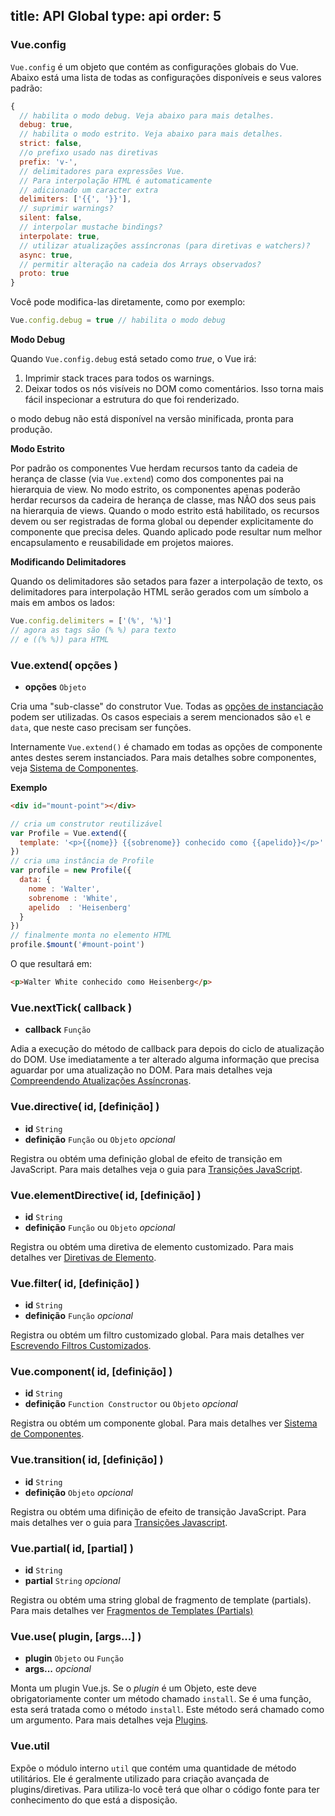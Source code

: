 title: API Global
type: api
order: 5
---

### Vue.config

`Vue.config` é um objeto que contém as configurações globais do Vue. Abaixo está uma lista de todas as configurações disponíveis e seus valores padrão:

``` js
{
  // habilita o modo debug. Veja abaixo para mais detalhes.
  debug: true,
  // habilita o modo estrito. Veja abaixo para mais detalhes.
  strict: false,
  //o prefixo usado nas diretivas
  prefix: 'v-',
  // delimitadores para expressões Vue.
  // Para interpolação HTML é automaticamente
  // adicionado um caracter extra
  delimiters: ['{{', '}}'],
  // suprimir warnings?
  silent: false,
  // interpolar mustache bindings?
  interpolate: true,
  // utilizar atualizações assíncronas (para diretivas e watchers)?
  async: true,
  // permitir alteração na cadeia dos Arrays observados?
  proto: true
}
```
Você pode modifica-las diretamente, como por exemplo:

``` js
Vue.config.debug = true // habilita o modo debug
```

**Modo Debug**

Quando `Vue.config.debug` está setado como _true_, o Vue irá:

1. Imprimir stack traces para todos os warnings.
2. Deixar todos os nós visíveis no DOM como comentários. Isso torna mais fácil inspecionar a estrutura do que foi renderizado.

<p class="tip">o modo debug não está disponível na versão minificada, pronta para produção.</p>

**Modo Estrito**

Por padrão os componentes Vue herdam recursos tanto da cadeia de herança de classe (via `Vue.extend`) como dos componentes pai na hierarquia de view. No modo estrito, os componentes apenas poderão herdar recursos da cadeira de herança de classe, mas NÃO dos seus pais na hierarquia de views. Quando o modo estrito está habilitado, os recursos devem ou ser registradas de forma global ou depender explicitamente do componente que precisa deles. Quando aplicado pode resultar num melhor encapsulamento e reusabilidade em projetos maiores.

**Modificando Delimitadores**

Quando os delimitadores são setados para fazer a interpolação de texto, os delimitadores para interpolação HTML serão gerados com um símbolo a mais em ambos os lados:

``` js
Vue.config.delimiters = ['(%', '%)']
// agora as tags são (% %) para texto
// e ((% %)) para HTML
```

### Vue.extend( opções )

- **opções** `Objeto`

Cria uma "sub-classe" do construtor Vue. Todas as [opções de instanciação](/api/options.html) podem ser utilizadas. Os casos especiais a serem mencionados são `el` e `data`, que neste caso precisam ser funções.

Internamente `Vue.extend()` é chamado em todas as opções de componente antes destes serem instanciados. Para mais detalhes sobre componentes, veja [Sistema de Componentes](/guide/components.html).

**Exemplo**
``` html
<div id="mount-point"></div>
```

``` js
// cria um construtor reutilizável
var Profile = Vue.extend({
  template: '<p>{{nome}} {{sobrenome}} conhecido como {{apelido}}</p>'
})
// cria uma instância de Profile
var profile = new Profile({
  data: {
    nome : 'Walter',
    sobrenome : 'White',
    apelido  : 'Heisenberg'
  }
})
// finalmente monta no elemento HTML
profile.$mount('#mount-point')
```

O que resultará em:

``` html
<p>Walter White conhecido como Heisenberg</p>
```

### Vue.nextTick( callback )

- **callback** `Função`

Adia a execução do método de callback para depois do ciclo de atualização do DOM. Use imediatamente a ter alterado alguma informação que precisa aguardar por uma atualização no DOM. Para mais detalhes veja [Compreendendo Atualizações Assíncronas](/guide/directives.html#Understanding_Async_Updates).

### Vue.directive( id, [definição] )

- **id** `String`
- **definição** `Função` ou `Objeto` *opcional*

Registra ou obtém uma definição global de efeito de transição em JavaScript. Para mais detalhes veja o guia para [Transições JavaScript](/guide/transitions.html#JavaScript_Only_Transitions).

### Vue.elementDirective( id, [definição] )

- **id** `String`
- **definição** `Função` ou `Objeto` *opcional*

Registra ou obtém uma diretiva de elemento customizado. Para mais detalhes ver [Diretivas de Elemento](/guide/custom-directive.html#Element_Directives).

### Vue.filter( id, [definição] )

- **id** `String`
- **definição** `Função` *opcional*

Registra ou obtém um filtro customizado global. Para mais detalhes ver [Escrevendo Filtros Customizados](/guide/custom-filter.html).

### Vue.component( id, [definição] )

- **id** `String`
- **definição** `Function Constructor` ou `Objeto` *opcional*

Registra ou obtém um componente global. Para mais detalhes ver [Sistema de Componentes](/guide/components.html).

### Vue.transition( id, [definição] )

- **id** `String`
- **definição** `Objeto` *opcional*

Registra ou obtém uma difinição de efeito de transição JavaScript. Para mais detalhes ver o guia para [Transições Javascript](/guide/transitions.html#JavaScript_Functions).

### Vue.partial( id, [partial] )

- **id** `String`
- **partial** `String` *opcional*

Registra ou obtém uma string global de fragmento de template (partials). Para mais detalhes ver [Fragmentos de Templates (Partials)](/api/elements.html#partial)

### Vue.use( plugin, [args...] )

- **plugin** `Objeto` ou `Função`
- **args...** *opcional*

Monta um plugin Vue.js. Se o *plugin* é um Objeto, este deve obrigatoriamente conter um método chamado `install`. Se é uma função, esta será tratada como o método `install`. Este método será chamado como um argumento. Para mais detalhes veja [Plugins](/guide/extending.html#Extend_with_Plugins).

### Vue.util

Expõe o módulo interno `util` que contém uma quantidade de método utilitários. Ele é geralmente utilizado para criação avançada de plugins/diretivas. Para utiliza-lo você terá que olhar o código fonte para ter conhecimento do que está a disposição.
